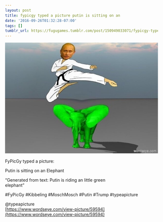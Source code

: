 ```yaml
---
layout: post
title: fypicgy typed a picture putin is sitting on an
date: '2016-09-26T01:32:28-07:00'
tags: []
tumblr_url: https://fugugames.tumblr.com/post/150949033071/fypicgy-typed-a-picture-putin-is-sitting-on-an
---
```

 ![](/tumblr_files/tumblr_oe3je4sZj11tgne1po1_640.jpg)  

FyPicGy typed a picture:

Putin is sitting on an Elephant

“Generated from text: Putin is riding an little green  
elephant”

#FyPicGy #Kibbeling #MoschMosch #Putin #Trump #typeapicture

@typeapicture  
[https://www.wordseye.com/view-picture/59594](https://www.wordseye.com/view-picture/59594)

